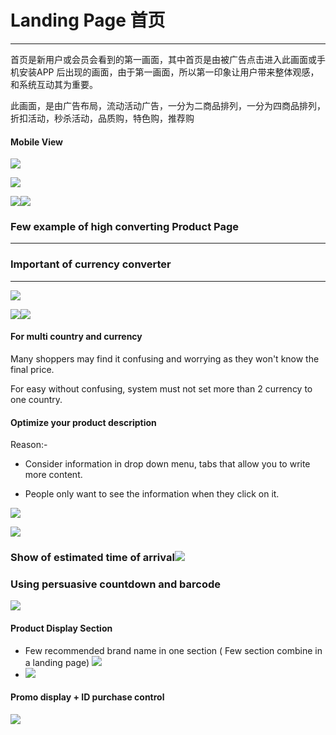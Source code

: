 # Landing Page 首页

---

首页是新用户或会员会看到的第一画面，其中首页是由被广告点击进入此画面或手机安装APP 后出现的画面，由于第一画面，所以第一印象让用户带来整体观感，和系统互动其为重要。

此画面，是由广告布局，流动活动广告，一分为二商品排列，一分为四商品排列，折扣活动，秒杀活动，品质购，特色购，推荐购

#### Mobile View

![](/assets/LandingPage1.png)

![](/assets/LandingPage2.png)

![](/assets/Landingpage1.jpg)![](/assets/Landingpage2.jpg)

### Few example of high converting Product Page

---

### Important of currency converter

---

![](/assets/CurrencyRegion.png)

![](/assets/SetCurrency.png)![](/assets/MyPreferences.png)

#### For multi country and currency

Many shoppers may find it confusing and worrying as they won't know the final price.

For easy without confusing, system must not set more than 2 currency to one country.

#### Optimize your product description

Reason:-

* Consider information in drop down menu, tabs that allow you to write more content.

* People only want to see the information when they click on it.

![](/assets/ProductDetails.png)

![](/assets/ProductDetails1.png)

### Show of estimated time of arrival![](/assets/EstimatedTime.png)

### Using persuasive countdown and barcode

![](/assets/countdown.png)

#### Product Display Section

* Few recommended brand name in one section \( Few section combine in a landing page\)  ![](/assets/Section.png)
* ![](/assets/CurrentSection.png)

#### Promo display + ID purchase control

![](/assets/PurchaseControl.png)

